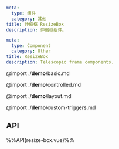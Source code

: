 ```yaml zh-CN
meta:
  type: 组件
  category: 其他
title: 伸缩框 ResizeBox
description: 伸缩框组件。
```

```yaml en-US
meta:
  type: Component
  category: Other
title: ResizeBox
description: Telescopic frame components.
```

@import ./**demo**/basic.md

@import ./**demo**/controlled.md

@import ./**demo**/layout.md

@import ./**demo**/custom-triggers.md

## API

%%API(resize-box.vue)%%
